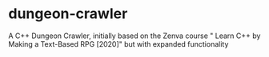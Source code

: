 # dungeon-crawler
A C++ Dungeon Crawler, initially based on the Zenva course " Learn C++ by Making a Text-Based RPG [2020]" but with expanded functionality
